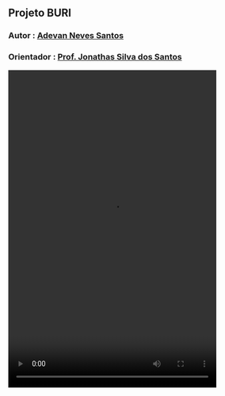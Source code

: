 ## Projeto BURI

### Autor : [Adevan Neves Santos](https://www.linkedin.com/in/adevancomp/)

### Orientador : [Prof. Jonathas Silva dos Santos](https://www.linkedin.com/in/jonathassilvasantos/)

<video src="./docs/buri-demonstracao_compress.mp4" width="420" height="640" controls></video>
